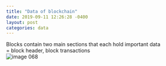```yaml
---
title: "Data of blockchain"
date: 2019-09-11 12:26:28 -0400
layout: post
categories: data
---
```


Blocks contain two main sections that each hold important data  
 = block header, block transactions  
![image 068](https://user-images.githubusercontent.com/31816456/45429689-c17d2800-b6de-11e8-81ad-578d973844b9.png)
